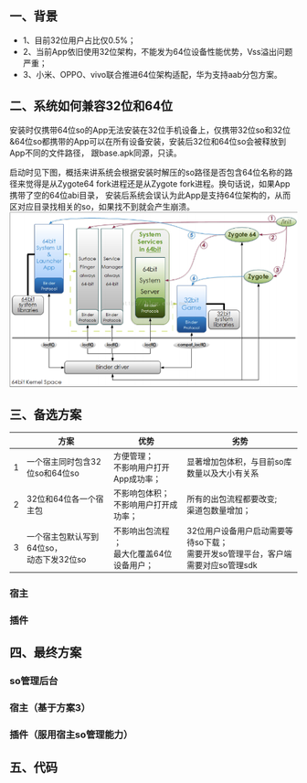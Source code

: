 ## 一、背景

- 1、目前32位用户占比仅0.5%；
- 2、当前App依旧使用32位架构，不能发为64位设备性能优势，Vss溢出问题严重；
- 3、小米、OPPO、vivo联合推进64位架构适配，华为支持aab分包方案。

## 二、系统如何兼容32位和64位
安装时仅携带64位so的App无法安装在32位手机设备上，仅携带32位so和32位&64位so都携带的App可以在所有设备安装，安装后32位和64位so会被释放到App不同的文件路径，
跟base.apk同源，只读。

启动时见下图，概括来讲系统会根据安装时解压的so路径是否包含64位名称的路径来觉得是从Zygote64 fork进程还是从Zygote fork进程。换句话说，如果App携带了空的64位abi目录，
安装后系统会误认为此App是支持64位架构的，从而区对应目录找相关的so，如果找不到就会产生崩溃。
![avator](system.png)


## 三、备选方案

|  | 方案 | 优势 | 劣势 
|-------|-------|-------|------|
| 1 | 一个宿主同时包含32位so和64位so | 方便管理；<br> 不影响用户打开App成功率； | 显著增加包体积，与目前so库数量以及大小有关系
| 2 | 32位和64位各一个宿主包 | 不影响包体积； <br> 不影响用户打开成功率； | 所有的出包流程都要改变; <br> 渠道包数量增加；
| 3 | 一个宿主包默认写到64位so，<br> 动态下发32位so | 不影响出包流程 ；<br> 最大化覆盖64位设备用户；| 32位用户设备用户启动需要等待so下载； <br> 需要开发so管理平台，客户端需要对应so管理sdk



### 宿主
### 插件

## 四、最终方案

### so管理后台
### 宿主（基于方案3）
### 插件（服用宿主so管理能力）


## 五、代码